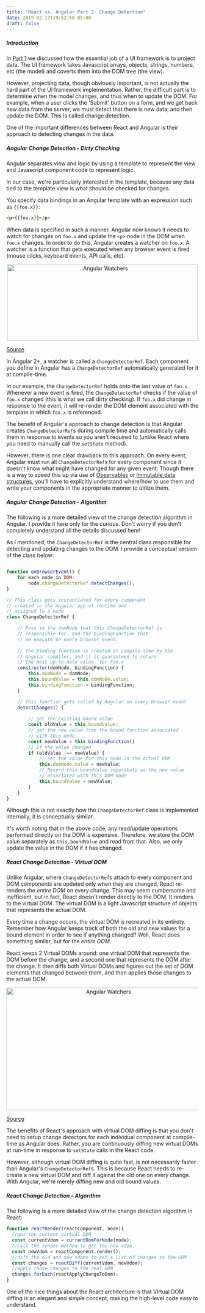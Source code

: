 ```yaml
---
title: "React vs. Angular Part 2: Change Detection"
date: 2019-02-17T19:52:50-05:00
draft: false
---
```


##### Introduction #####
In [Part 1](/posts/react_vs_angular_part_1) we discussed how the essential job of a UI framework is to project data.  The UI framework takes Javascript arrays, objects, strings, numbers, etc (the model) and coverts them into the DOM tree (the view).

However, projecting data, though obviously important, is not actually the hard part of the UI framework implementation.  Rather, the difficult part is to determine when the model changes, and thus when to update the DOM.  For example, when a user clicks the 'Submit' button on a form, and we get back new data from the server, we must detect that there is new data, and then update the DOM.  This is called change detection.  

One of the important differences between React and Angular is their approach to detecting changes in the data.  

##### Angular Change Detection - Dirty Checking #####

Angular separates view and logic by using a template to represent the view and Javascript component code to represent logic.  

In our case, we're particularly interested in the template, because any data tied to the template view is what should be checked for changes.

You specify data bindings in an Angular template with an expression such as `{{foo.x}}`:

```html
<p>{{foo.x}}</p>
```

When data is specified in such a manner, Angular now knows it needs to watch for changes on `foo.x` and update the `<p>` node in the DOM when `foo.x` changes.  In order to do this, Angular creates a watcher on `foo.x`.  A watcher is a function that gets executed when any browser event is fired (mouse clicks, keyboard events, API calls, etc).

<div style="text-align:center"><img style="height:200px;width:500px" src="/images/posts/react_vs_angular_part_2/angular_onchange_watch.svg" alt="Angular Watchers" /></div>

[Source](http://teropa.info/blog/2015/03/02/change-and-its-detection-in-javascript-frameworks.html)

In Angular 2+, a watcher is called a `ChangeDetectorRef`.  Each component you define in Angular has a `ChangeDetectorRef` automatically generated for it at compile-time.  

In our example, the `ChangeDetectorRef` holds onto the last value of `foo.x`.  Whenever a new event is fired, the `ChangeDetectorRef` checks if the value of `foo.x` changed (this is what we call dirty checking).  If `foo.x` did change in response to the event, it will re-render the DOM element associated with the template in which `foo.x` is referenced.

The benefit of Angular's approach to change detection is that Angular creates `ChangeDetectorRef`s during compile time and automatically calls them in response to events so you aren't required to (unlike React where you need to manually call  the `setState` method).

However, there is one clear drawback to this approach.  On every event, Angular must run all `ChangeDetectorRef`s for every component since it doesn't know what might have changed for any given event.  Though there is a way to speed this up via use of [Observables](https://medium.com/@luukgruijs/understanding-creating-and-subscribing-to-observables-in-angular-426dbf0b04a3) or [Immutable data structures](https://blog.thoughtram.io/angular/2016/02/22/angular-2-change-detection-explained.html#immutable-objects), you'll have to explicitly understand where/how to use them and write your components in the appropriate manner to utilize them.

##### Angular Change Detection - Algorithm #####

The following is a more detailed view of the change detection algorithm in Angular.  I provide it here only for the curious.  Don't worry if you don't completely understand all the details discussed here!

As I mentioned, the `ChangeDetectorRef` is the central class responsible for detecting and updating changes to the DOM.  I provide a conceptual version of the class below:

```javascript

function onBrowserEvent() {
    for each node in DOM:
        node.changeDetectorRef.detectChanges();
}

// This class gets instantiated for every component 
// created in the Angular app at runtime and
// assigned to a node
class ChangeDetectorRef {

    // Pass in the domNode that this ChangeDetectorRef is 
    // responsible for, and the bindingFunction that 
    // we execute on every browser event.
    
    // The binding function is created at compile-time by the 
    // Angular compiler, and it is guaranteed to return 
    // the most up-to-date value  for foo.x
    constructor(domNode, bindingFunction) {
        this.domNode = domNode;
        this.boundValue = this.domNode.value;
        this.bindingFunction = bindingFunction;
    }

    // This function gets called by Angular on every browser event
    detectChanges() {
            
        // get the existing bound value
        const oldValue = this.boundValue;
        // get the new value from the bound function associated 
        // with this node.
        const newValue = this.bindingFunction()
        // If the value changed
        if (oldValue !== newValue) {
            // Set the value for this node in the actual DOM
            this.domNode.value = newValue;
            // Record this boundValue separately as the new value 
            // associated with this DOM node
            this.boundValue = newValue;
        }
    }
}
```

Although this is not exactly how the `ChangeDetectorRef` class is implemented internally, it is conceptually similar.

It's worth noting that in the above code, any read/update operations performed directly on the DOM is expensive.  Therefore, we store the DOM value separately as `this.boundValue` and read from that.  Also, we only update the value in the DOM if it has changed.

##### React Change Detection - Virtual DOM #####

Unlike Angular, where `ChangeDetectorRef`s attach to every component and DOM components are updated only when they are changed, React re-renders the *entire DOM* on every change.  This may seem cumbersome and inefficient, but in fact, React doesn't render directly to the DOM.  It renders to the virtual DOM.  The virtual DOM is a light Javascript structure of objects that represents the actual DOM.

Every time a change occurs, the virtual DOM is recreated in its entirety.  Remember how Angular keeps track of both the old and new values for a bound element in order to see if anything changed?  Well, React does something similar, but for the *entire DOM*.  

React keeps 2 Virtual DOMs around: one virtual DOM that represents the DOM before the change, and a second one that represents the DOM after the change.  It then diffs both Virtual DOMs and figures out the set of DOM elements that changed between them, and then applies those changes to the actual DOM.

<div style="text-align:center"><img style="height:320px;width:520px" src="/images/posts/react_vs_angular_part_2/react_onchange_vdom_change.svg" alt="Angular Watchers" /></div>

[Source](http://teropa.info/blog/2015/03/02/change-and-its-detection-in-javascript-frameworks.html)


The benefits of React's approach with virtual DOM diffing is that you don't need to setup change detectors for each individual component at compile-time as Angular does.  Rather, you are continuously diffing new virtual DOMs at run-time in response to `setState` calls in the React code.  

However, although virtual DOM diffing is quite fast, is not necessarily faster than Angular's `ChangeDetectorRef`s.  This is because React needs to re-create a new virtual DOM and diff it against the old one on every change.  With Angular, we're merely diffing new and old bound values.

##### React Change Detection - Algorithm #####

The following is a more detailed view of the change detection algorithm in React: 

```javascript
function reactRender(reactComponent, node){
  //get the current virtual DOM
  const currentVdom = currentDomForNode(node);
  //call the render method to get the new vdom
  const newVdom = reactComponent.render();
  //diff the old and new vdoms to get a list of changes to the DOM
  const changes = reactDiff(currentVdom, newVdom);
  //apply those changes to the real DOM
  changes.forEach(reactApplyChangeToDom);
}
```

One of the nice things about the React architecture is that Virtual DOM diffing is an elegant and simple concept, making the high-level code easy to understand.

